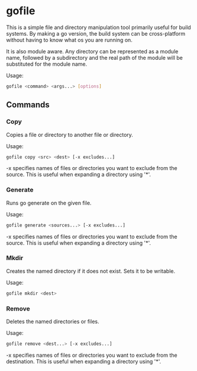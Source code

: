 # gofile

This is a simple file and directory manipulation tool
primarily useful for build systems. By making a go version,
the build system can be cross-platform without having to know
what os you are running on. 

It is also module aware. Any directory can be represented as a module name,
followed by a subdirectory and the real path of the module will be substituted for 
the module name.

Usage:
```bash
gofile <command> <args...> [options] 
```

## Commands
### Copy
Copies a file or directory to another file or directory.

Usage:
```bash
gofile copy <src> <dest> [-x excludes...]
```
-x specifies names of files or directories you want to exclude from the source. This is useful when
expanding a directory using '*'.

### Generate

Runs go generate on the given file.

Usage:
```bash
gofile generate <sources...> [-x excludes...]

```

-x specifies names of files or directories you want to exclude from the source. This is useful when
expanding a directory using '*'.

### Mkdir

Creates the named directory if it does not exist. Sets it to be writable.

Usage:
```bash
gofile mkdir <dest>
```

### Remove

Deletes the named directories or files.

Usage:
```bash
gofile remove <dest...> [-x excludes...]
```

-x specifies names of files or directories you want to exclude from the destination. This is useful when
expanding a directory using '*'.


